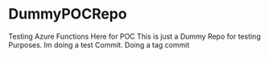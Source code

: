 # DummyPOCRepo
Testing Azure Functions Here for POC
This is just a Dummy Repo for testing Purposes.
Im doing a test Commit.
Doing a tag commit
